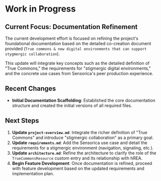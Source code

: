 # Work in Progress

## Current Focus: Documentation Refinement

The current development effort is focused on refining the project's foundational documentation based on the detailed co-creation document provided (`True commons & new digital environments that can support stygmergic collaboration`).

This update will integrate key concepts such as the detailed definition of "True Commons," the requirements for "stigmergic digital environments," and the concrete use cases from Sensorica's peer production experience.

## Recent Changes

-   **Initial Documentation Scaffolding**: Established the core documentation structure and created the initial versions of all required files.

## Next Steps

1.  **Update `project-overview.md`**: Integrate the richer definition of "True Commons" and introduce "stigmergic collaboration" as a primary goal.
2.  **Update `requirements.md`**: Add the Sensorica use case and detail the requirements for a stigmergic environment (navigation, signaling, etc.).
3.  **Update `architecture.md`**: Refine the architecture to clarify the role of the `TrueCommonsResource` custom entry and its relationship with hREA.
4.  **Begin Feature Development**: Once documentation is refined, proceed with feature development based on the updated requirements and implementation plan. 